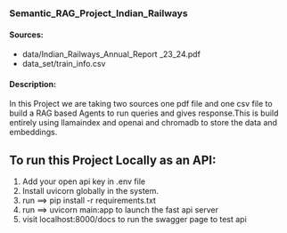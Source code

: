 ### Semantic_RAG_Project_Indian_Railways

#### Sources:

- data/Indian_Railways_Annual_Report _23_24.pdf
- data_set/train_info.csv

#### Description:
In this Project we are taking two sources one pdf file and one csv file to build a RAG based Agents to run queries and gives response.This is build entirely using llamaindex and openai and chromadb to store the data and embeddings.

To run this Project Locally as an API:
---------
1. Add your open api key in .env file
2. Install uvicorn globally in the system.
3. run ==> pip install -r requirements.txt
4. run ==> uvicorn main:app to launch the fast api server
5. visit localhost:8000/docs to run the swagger page to test api